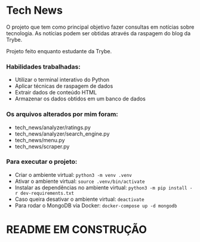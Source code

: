 # Tech News
O projeto que tem como principal objetivo fazer consultas em notícias sobre tecnologia.
As notícias podem ser obtidas através da raspagem do blog da Trybe.

Projeto feito enquanto estudante da Trybe.

### Habilidades trabalhadas:
* Utilizar o terminal interativo do Python
* Aplicar técnicas de raspagem de dados
* Extrair dados de conteúdo HTML
* Armazenar os dados obtidos em um banco de dados

### Os arquivos alterados por mim foram:
* tech_news/analyzer/ratings.py
* tech_news/analyzer/search_engine.py
* tech_news/menu.py
* tech_news/scraper.py

### Para executar o projeto:
* Criar o ambiente virtual: `python3 -m venv .venv`
* Ativar o ambiente virtual: `source .venv/bin/activate`
* Instalar as dependências no ambiente virtual: `python3 -m pip install -r dev-requirements.txt`
* Caso queira desativar o ambiente virtual: `deactivate`
* Para rodar o MongoDB via Docker: `docker-compose up -d mongodb`

# README EM CONSTRUÇÃO

